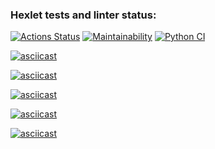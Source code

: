 ### Hexlet tests and linter status:
[![Actions Status](https://github.com/kukhmax/python-project-lvl1/workflows/hexlet-check/badge.svg)](https://github.com/kukhmax/python-project-lvl1/actions)
[![Maintainability](https://api.codeclimate.com/v1/badges/17da423ffe8127e1cc29/maintainability)](https://codeclimate.com/github/kukhmax/python-project-lvl1/maintainability)
[![Python CI](https://github.com/kukhmax/python-project-lvl1/actions/workflows/python-package.yml/badge.svg)](https://github.com/kukhmax/python-project-lvl1/actions/workflows/python-package.yml)


[![asciicast](https://asciinema.org/a/423761.svg)](https://asciinema.org/a/423761)

[![asciicast](https://asciinema.org/a/423763.svg)](https://asciinema.org/a/423763)

[![asciicast](https://asciinema.org/a/423765.svg)](https://asciinema.org/a/423765)

[![asciicast](https://asciinema.org/a/423766.svg)](https://asciinema.org/a/423766)

[![asciicast](https://asciinema.org/a/423764.svg)](https://asciinema.org/a/423764)
